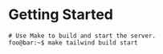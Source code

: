 # Getting Started

```console
# Use Make to build and start the server.
foo@bar:~$ make tailwind build start

```
